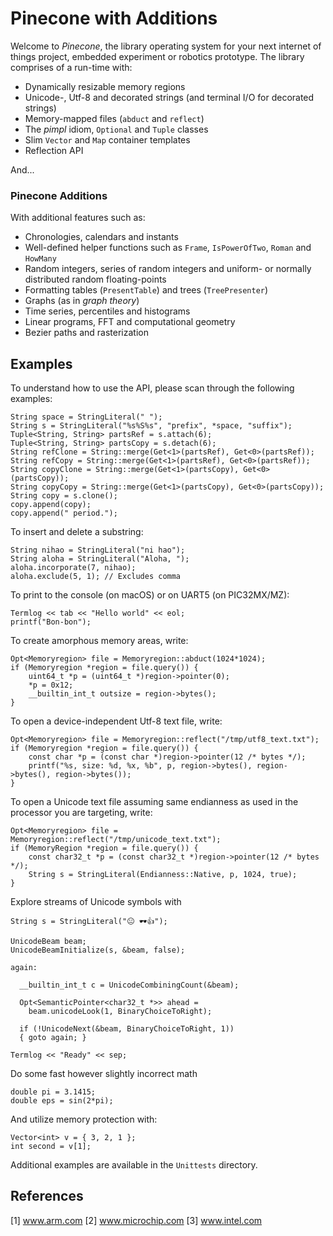 
# Pinecone with Additions

Welcome to *Pinecone*, the library operating system for your next internet of things project, embedded experiment or robotics prototype. The library comprises of a run-time with:

- Dynamically resizable memory regions
- Unicode-, Utf-8 and decorated strings (and terminal I/O for decorated strings)
- Memory-mapped files (`abduct` and `reflect`)
- The *pimpl* idiom, `Optional` and `Tuple` classes
- Slim `Vector` and `Map` container templates
- Reflection API

And...

### Pinecone Additions 

With additional features such as:

- Chronologies, calendars and instants
- Well-defined helper functions such as `Frame`,  `IsPowerOfTwo`, `Roman` and `HowMany`
- Random integers, series of random integers and uniform- or normally distributed random floating-points
- Formatting tables (`PresentTable`) and trees (`TreePresenter`)
- Graphs (as in *graph theory*)
- Time series, percentiles and histograms 
- Linear programs, FFT and computational geometry
- Bezier paths and rasterization

## Examples

To understand how to use the API, please scan through the following examples:

    String space = StringLiteral(" ");
    String s = StringLiteral("%s%S%s", "prefix", *space, "suffix");
    Tuple<String, String> partsRef = s.attach(6); 
    Tuple<String, String> partsCopy = s.detach(6);
    String refClone = String::merge(Get<1>(partsRef), Get<0>(partsRef));
    String refCopy = String::merge(Get<1>(partsRef), Get<0>(partsRef));  
    String copyClone = String::merge(Get<1>(partsCopy), Get<0>(partsCopy));
    String copyCopy = String::merge(Get<1>(partsCopy), Get<0>(partsCopy)); 
    String copy = s.clone();
    copy.append(copy);
    copy.append(" period.");

To insert and delete a substring:

    String nihao = StringLiteral("ni hao");    
    String aloha = StringLiteral("Aloha, ");
    aloha.incorporate(7, nihao);
    aloha.exclude(5, 1); // Excludes comma

To print to the console (on macOS) or on UART5 (on PIC32MX/MZ):

    Termlog << tab << "Hello world" << eol;
    printf("Bon-bon");

To create amorphous memory areas, write:

    Opt<Memoryregion> file = Memoryregion::abduct(1024*1024);
    if (Memoryregion *region = file.query()) {
        uint64_t *p = (uint64_t *)region->pointer(0);
        *p = 0x12;
        __builtin_int_t outsize = region->bytes();
    }

To open a device-independent Utf-8 text file, write: 

    Opt<Memoryregion> file = Memoryregion::reflect("/tmp/utf8_text.txt");
    if (Memoryregion *region = file.query()) {
        const char *p = (const char *)region->pointer(12 /* bytes */);
        printf("%s, size: %d, %x, %b", p, region->bytes(), region->bytes(), region->bytes());
    }

To open a Unicode text file assuming same endianness as used in the processor you are targeting, write:

    Opt<Memoryregion> file = Memoryregion::reflect("/tmp/unicode_text.txt");
    if (MemoryRegion *region = file.query()) {
        const char32_t *p = (const char32_t *)region->pointer(12 /* bytes */);
        String s = StringLiteral(Endianness::Native, p, 1024, true);
    } 

Explore streams of Unicode symbols with 

    String s = StringLiteral("😐 🕶👍");
    
    UnicodeBeam beam;
    UnicodeBeamInitialize(s, &beam, false);
    
    again:
    
      __builtin_int_t c = UnicodeCombiningCount(&beam);
        
      Opt<SemanticPointer<char32_t *>> ahead =
        beam.unicodeLook(1, BinaryChoiceToRight);
    
      if (!UnicodeNext(&beam, BinaryChoiceToRight, 1)) 
      { goto again; }
      
    Termlog << "Ready" << sep;

Do some fast however slightly incorrect math

    double pi = 3.1415;
    double eps = sin(2*pi);

And utilize memory protection with:

    Vector<int> v = { 3, 2, 1 };
    int second = v[1];

Additional examples are available in the `Unittests` directory.

## References

[1] www.arm.com
[2] www.microchip.com
[3] www.intel.com
